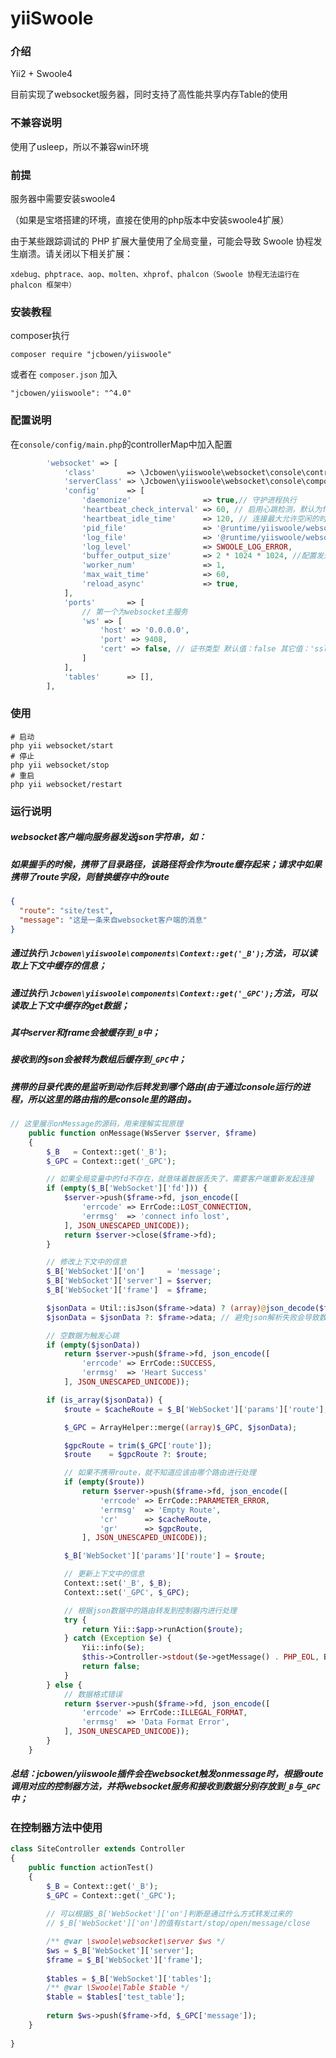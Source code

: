 # yiiSwoole

### 介绍

Yii2 + Swoole4

目前实现了websocket服务器，同时支持了高性能共享内存Table的使用

### 不兼容说明

使用了usleep，所以不兼容win环境

### 前提

服务器中需要安装swoole4

（如果是宝塔搭建的环境，直接在使用的php版本中安装swoole4扩展）

由于某些跟踪调试的 PHP 扩展大量使用了全局变量，可能会导致 Swoole 协程发生崩溃。请关闭以下相关扩展：

```  
xdebug、phptrace、aop、molten、xhprof、phalcon（Swoole 协程无法运行在 phalcon 框架中）
```

### 安装教程

composer执行

```shell
composer require "jcbowen/yiiswoole"
```

或者在 `composer.json` 加入

```
"jcbowen/yiiswoole": "^4.0"
```

### 配置说明

在`console/config/main.php`的controllerMap中加入配置

```php
        'websocket' => [
            'class'       => \Jcbowen\yiiswoole\websocket\console\controllers\WebSocketController::class,
            'serverClass' => \Jcbowen\yiiswoole\websocket\console\components\Server:class, // 可不填，默认值
            'config'      => [
                'daemonize'                => true,// 守护进程执行
                'heartbeat_check_interval' => 60, // 启用心跳检测，默认为false
                'heartbeat_idle_time'      => 120, // 连接最大允许空闲的时间，启用心跳检测的情况下，如未设置，默认未心跳检测的两倍
                'pid_file'                 => '@runtime/yiiswoole/websocket.pid',
                'log_file'                 => '@runtime/yiiswoole/websocket.log',
                'log_level'                => SWOOLE_LOG_ERROR,
                'buffer_output_size'       => 2 * 1024 * 1024, //配置发送输出缓存区内存尺寸
                'worker_num'               => 1,
                'max_wait_time'            => 60,
                'reload_async'             => true,
            ],
            'ports'       => [
                // 第一个为websocket主服务
                'ws' => [
                    'host' => '0.0.0.0',
                    'port' => 9408,
                    'cert' => false, // 证书类型 默认值：false 其它值：'ssl'
                ]
            ],
            'tables'      => [],
        ],
```

### 使用

```shell
# 启动 
php yii websocket/start
# 停止 
php yii websocket/stop
# 重启 
php yii websocket/restart
```

### 运行说明

##### websocket客户端向服务器发送json字符串，如：

##### 如果握手的时候，携带了目录路径，该路径将会作为route缓存起来；请求中如果携带了route字段，则替换缓存中的route

```json
{
  "route": "site/test",
  "message": "这是一条来自websocket客户端的消息"
}
```

##### 通过执行```\Jcbowen\yiiswoole\components\Context::get('_B');```方法，可以读取上下文中缓存的信息；

##### 通过执行```\Jcbowen\yiiswoole\components\Context::get('_GPC');```方法，可以读取上下文中缓存的get数据；

##### 其中server和frame会被缓存到```_B```中；

##### 接收到的json会被转为数组后缓存到```_GPC```中；

##### 携带的目录代表的是监听到动作后转发到哪个路由(由于通过console运行的进程，所以这里的路由指的是console里的路由)。

```php
// 这里展示onMessage的源码，用来理解实现原理
    public function onMessage(WsServer $server, $frame)
    {
        $_B   = Context::get('_B');
        $_GPC = Context::get('_GPC');

        // 如果全局变量中的fd不存在，就意味着数据丢失了，需要客户端重新发起连接
        if (empty($_B['WebSocket']['fd'])) {
            $server->push($frame->fd, json_encode([
                'errcode' => ErrCode::LOST_CONNECTION,
                'errmsg'  => 'connect info lost',
            ], JSON_UNESCAPED_UNICODE));
            return $server->close($frame->fd);
        }

        // 修改上下文中的信息
        $_B['WebSocket']['on']     = 'message';
        $_B['WebSocket']['server'] = $server;
        $_B['WebSocket']['frame']  = $frame;

        $jsonData = Util::isJson($frame->data) ? (array)@json_decode($frame->data, true) : $frame->data;
        $jsonData = $jsonData ?: $frame->data; // 避免json解析失败会导致数据丢失的情况

        // 空数据为触发心跳
        if (empty($jsonData))
            return $server->push($frame->fd, json_encode([
                'errcode' => ErrCode::SUCCESS,
                'errmsg'  => 'Heart Success'
            ], JSON_UNESCAPED_UNICODE));

        if (is_array($jsonData)) {
            $route = $cacheRoute = $_B['WebSocket']['params']['route'];

            $_GPC = ArrayHelper::merge((array)$_GPC, $jsonData);

            $gpcRoute = trim($_GPC['route']);
            $route    = $gpcRoute ?: $route;

            // 如果不携带route，就不知道应该由哪个路由进行处理
            if (empty($route))
                return $server->push($frame->fd, json_encode([
                    'errcode' => ErrCode::PARAMETER_ERROR,
                    'errmsg'  => 'Empty Route',
                    'cr'      => $cacheRoute,
                    'gr'      => $gpcRoute,
                ], JSON_UNESCAPED_UNICODE));

            $_B['WebSocket']['params']['route'] = $route;

            // 更新上下文中的信息
            Context::set('_B', $_B);
            Context::set('_GPC', $_GPC);

            // 根据json数据中的路由转发到控制器内进行处理
            try {
                return Yii::$app->runAction($route);
            } catch (Exception $e) {
                Yii::info($e);
                $this->Controller->stdout($e->getMessage() . PHP_EOL, BaseConsole::FG_RED);
                return false;
            }
        } else {
            // 数据格式错误
            return $server->push($frame->fd, json_encode([
                'errcode' => ErrCode::ILLEGAL_FORMAT,
                'errmsg'  => 'Data Format Error',
            ], JSON_UNESCAPED_UNICODE));
        }
    }

```

##### 总结：jcbowen/yiiswoole插件会在websocket触发onmessage时，根据route调用对应的控制器方法，并将websocket服务和接收到数据分别存放到```_B```与```_GPC```中；

### 在控制器方法中使用

```php
class SiteController extends Controller
{    
    public function actionTest()
    {
        $_B = Context::get('_B');
        $_GPC = Context::get('_GPC');
        
        // 可以根据$_B['WebSocket']['on']判断是通过什么方式转发过来的
        // $_B['WebSocket']['on']的值有start/stop/open/message/close

        /** @var \swoole\websocket\server $ws */
        $ws = $_B['WebSocket']['server'];
        $frame = $_B['WebSocket']['frame'];
        
        $tables = $_B['WebSocket']['tables'];
        /** @var \Swoole\Table $table */
        $table = $tables['test_table'];
        
        return $ws->push($frame->fd, $_GPC['message']);
    }
    
}
```
